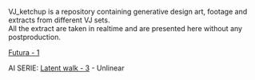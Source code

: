 VJ_ketchup is a repository containing generative design art, footage and extracts from different VJ sets. <br/>
All the extract are taken in realtime and are presented here without any postproduction.

[Futura - 1](https://github.com/MarcelloAmmendolia/VJ_FUTURA-1)

AI SERIE:
[Latent walk - 3](https://github.com/MarcelloAmmendolia/VJ_Latent_walk_3) - Unlinear

